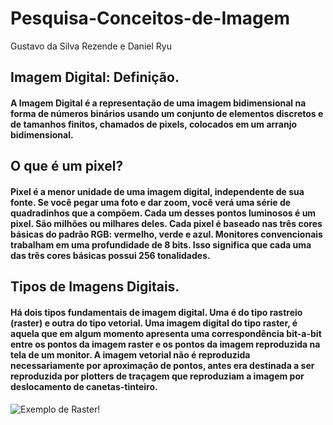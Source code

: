 # Pesquisa-Conceitos-de-Imagem

Gustavo da Silva Rezende e Daniel Ryu

## Imagem Digital: Definição.

#### A **Imagem Digital** é a representação de uma imagem bidimensional na forma de números binários usando um conjunto de elementos discretos e de tamanhos finitos, chamados de pixels, colocados em um arranjo bidimensional.

## O que é um pixel?

#### Pixel é a menor unidade de uma imagem digital, independente de sua fonte. Se você pegar uma foto e dar zoom, você verá uma série de quadradinhos que a compõem. Cada um desses pontos luminosos é um pixel. São milhões ou milhares deles. Cada pixel é baseado nas três cores básicas do padrão RGB: vermelho, verde e azul. Monitores convencionais trabalham em uma profundidade de 8 bits. Isso significa que cada uma das três cores básicas possui 256 tonalidades.

## Tipos de Imagens Digitais.

#### Há dois tipos fundamentais de imagem digital. Uma é do tipo rastreio (raster) e outra do tipo vetorial. Uma imagem digital do tipo raster, é aquela que em algum momento apresenta uma correspondência bit-a-bit entre os pontos da imagem raster e os pontos da imagem reproduzida na tela de um monitor. A imagem vetorial não é reproduzida necessariamente por aproximação de pontos, antes era destinada a ser reproduzida por plotters de traçagem que reproduziam a imagem por deslocamento de canetas-tinteiro.

![Exemplo de Raster!](/Downloads/raster.jpg "Raster")
